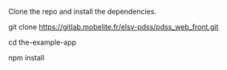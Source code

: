 Clone the repo and install the dependencies.

git clone https://gitlab.mobelite.fr/elsv-pdss/pdss_web_front.git

cd the-example-app

npm install